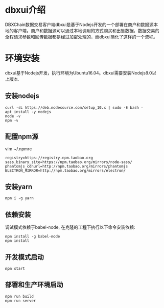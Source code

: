 # dbxui介绍

DBXChain数据交易客户端dbxui是基于Nodejs开发的一个部署在商户和数据源本地的客户端，商户和数据源可以通过本地调用的方式购买和出售数据，数据交易的全程请求参数和回传数据都是经过加密处理的，而dbxui简化了这样的一个流程。

# 环境安装

dbxui基于Nodejs开发，执行环境为Ubuntu16.04。dbxui需要安装Nodejs8.0以上版本.

## 安装nodejs

```
curl -sL https://deb.nodesource.com/setup_10.x | sudo -E bash -
apt install -y nodejs
node -v
npm -v
```

## 配置npm源
vim ~/.npmrc

```
registry=https://registry.npm.taobao.org
sass_binary_site=https://npm.taobao.org/mirrors/node-sass/
phantomjs_cdnurl=http://npm.taobao.org/mirrors/phantomjs
ELECTRON_MIRROR=http://npm.taobao.org/mirrors/electron/
```

## 安装yarn
```
npm i -g yarn
```

## 依赖安装

调试模式依赖于babel-node, 在克隆的工程下执行以下命令安装依赖:

```
npm install -g babel-node
npm install
```

## 开发模式启动

```
npm start
```

## 部署和生产环境启动

```
npm run build
npm run server
```

## 
